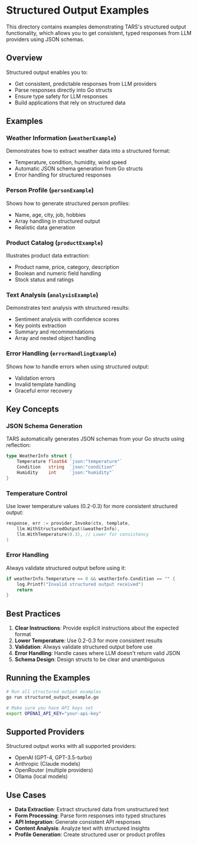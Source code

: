 # Structured Output Examples

This directory contains examples demonstrating TARS's structured output functionality, which allows you to get consistent, typed responses from LLM providers using JSON schemas.

## Overview

Structured output enables you to:
- Get consistent, predictable responses from LLM providers
- Parse responses directly into Go structs
- Ensure type safety for LLM responses
- Build applications that rely on structured data

## Examples

### Weather Information (`weatherExample`)
Demonstrates how to extract weather data into a structured format:
- Temperature, condition, humidity, wind speed
- Automatic JSON schema generation from Go structs
- Error handling for structured responses

### Person Profile (`personExample`)
Shows how to generate structured person profiles:
- Name, age, city, job, hobbies
- Array handling in structured output
- Realistic data generation

### Product Catalog (`productExample`)
Illustrates product data extraction:
- Product name, price, category, description
- Boolean and numeric field handling
- Stock status and ratings

### Text Analysis (`analysisExample`)
Demonstrates text analysis with structured results:
- Sentiment analysis with confidence scores
- Key points extraction
- Summary and recommendations
- Array and nested object handling

### Error Handling (`errorHandlingExample`)
Shows how to handle errors when using structured output:
- Validation errors
- Invalid template handling
- Graceful error recovery

## Key Concepts

### JSON Schema Generation
TARS automatically generates JSON schemas from your Go structs using reflection:

```go
type WeatherInfo struct {
    Temperature float64 `json:"temperature"`
    Condition   string  `json:"condition"`
    Humidity    int     `json:"humidity"`
}
```

### Temperature Control
Use lower temperature values (0.2-0.3) for more consistent structured output:

```go
response, err := provider.Invoke(ctx, template,
    llm.WithStructuredOutput(&weatherInfo),
    llm.WithTemperature(0.3), // Lower for consistency
)
```

### Error Handling
Always validate structured output before using it:

```go
if weatherInfo.Temperature == 0 && weatherInfo.Condition == "" {
    log.Printf("Invalid structured output received")
    return
}
```

## Best Practices

1. **Clear Instructions**: Provide explicit instructions about the expected format
2. **Lower Temperature**: Use 0.2-0.3 for more consistent results
3. **Validation**: Always validate structured output before use
4. **Error Handling**: Handle cases where LLM doesn't return valid JSON
5. **Schema Design**: Design structs to be clear and unambiguous

## Running the Examples

```bash
# Run all structured output examples
go run structured_output_example.go

# Make sure you have API keys set
export OPENAI_API_KEY="your-api-key"
```

## Supported Providers

Structured output works with all supported providers:
- OpenAI (GPT-4, GPT-3.5-turbo)
- Anthropic (Claude models)
- OpenRouter (multiple providers)
- Ollama (local models)

## Use Cases

- **Data Extraction**: Extract structured data from unstructured text
- **Form Processing**: Parse form responses into typed structures
- **API Integration**: Generate consistent API responses
- **Content Analysis**: Analyze text with structured insights
- **Profile Generation**: Create structured user or product profiles
